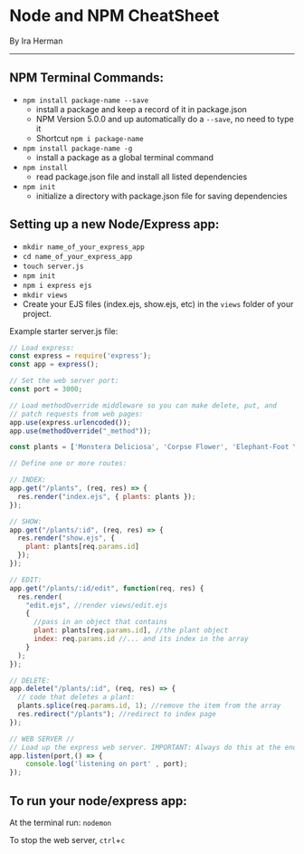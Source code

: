 # Node and NPM CheatSheet
By Ira Herman

---

## NPM Terminal Commands:

- `npm install package-name --save`
  - install a package and keep a record of it in package.json
  - NPM Version 5.0.0 and up automatically do a `--save`, no need to type it
  - Shortcut `npm i package-name`
- `npm install package-name -g`
  - install a package as a global terminal command
- `npm install`
  - read package.json file and install all listed dependencies
- `npm init`
  - initialize a directory with package.json file for saving dependencies


## Setting up a new Node/Express app:

- `mkdir name_of_your_express_app`
- `cd name_of_your_express_app`
- `touch server.js`
- `npm init`
- `npm i express ejs`
- `mkdir views`
- Create your EJS files (index.ejs, show.ejs, etc) in the `views` folder of your project.

Example starter server.js file:

```js
// Load express:
const express = require('express');
const app = express();

// Set the web server port:
const port = 3000;

// Load methodOverride middleware so you can make delete, put, and 
// patch requests from web pages:
app.use(express.urlencoded());
app.use(methodOverride("_method"));

const plants = ['Monstera Deliciosa', 'Corpse Flower', 'Elephant-Foot Yam', "Witches' Butter",];

// Define one or more routes:

// INDEX:
app.get("/plants", (req, res) => {
  res.render("index.ejs", { plants: plants });
});

// SHOW: 
app.get("/plants/:id", (req, res) => {
  res.render("show.ejs", {
    plant: plants[req.params.id]
  });
});

// EDIT:
app.get("/plants/:id/edit", function(req, res) {
  res.render(
    "edit.ejs", //render views/edit.ejs
    {
      //pass in an object that contains
      plant: plants[req.params.id], //the plant object
      index: req.params.id //... and its index in the array
    }
  );
});

// DELETE:
app.delete("/plants/:id", (req, res) => {
  // code that deletes a plant:
  plants.splice(req.params.id, 1); //remove the item from the array
  res.redirect("/plants"); //redirect to index page
});

// WEB SERVER //
// Load up the express web server. IMPORTANT: Always do this at the end of your server.js:
app.listen(port,() => {
    console.log('listening on port' , port);
});
```


## To run your node/express app:

At the terminal run: `nodemon`

To stop the web server, `ctrl`+`c`